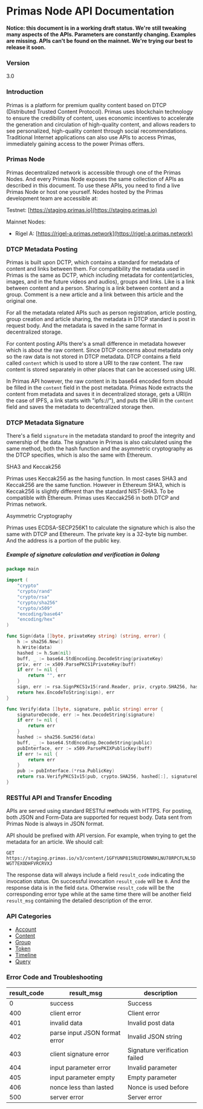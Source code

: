 # Primas Node API Documentation

**Notice: this document is in a working draft status.
We're still tweaking many aspects of the APIs.
Parameters are constantly changing. Examples are missing.
APIs can't be found on the mainnet.
We're trying our best to release it soon.**

### Version

3.0

### Introduction

Primas is a platform for premium quality content based on DTCP (Distributed Trusted Content Protocol).
Primas uses blockchain technology to ensure the credibility of content, 
uses economic incentives to accelerate the generation and circulation of high-quality content,
and allows readers to see personalized, high-quality content through social recommendations.
Traditional Internet applications can also use APIs to access Primas,
immediately gaining access to the power Primas offers.

### Primas Node

Primas decentralized network is accessible through one of the Primas Nodes.
And every Primas Node exposes the same collection of APIs as described in this document.
To use these APIs, you need to find a live Primas Node or host one yourself.
Nodes hosted by the Primas development team are accessible at:

Testnet: [https://staging.primas.io](https://staging.primas.io)

Mainnet Nodes:

* Rigel A: [https://rigel-a.primas.network](https://rigel-a.primas.network)

### DTCP Metadata Posting

Primas is built upon DCTP, which contains a standard for metadata of content and links between them.
For compatibility the metadata used in Primas is the same as DCTP,
which including metadata for content(articles, images, and in the future videos and audios),
groups and links. Like is a link between content and a person. Sharing is a link between content
and a group. Comment is a new article and a link between this article and the original one.

For all the metadata related APIs such as person registration, article posting, group creation and article sharing,
the metadata in DTCP standard is post in request body. And the metadata is saved
in the same format in decentralized storage.

For content posting APIs there's a small difference in metadata however
which is about the raw content. Since DTCP concerns about metadata only so the raw data
is not stored in DTCP metadata. DTCP contains a field called `content` which is used
to store a URI to the raw content. The raw content is stored separately in other places
that can be accessed using URI.

In Primas API however, the raw content in its base64 encoded form should be filled in the `content`
field in the post metadata. Primas Node extracts the content from metadata
and saves it in decentralized storage, gets a URI(in the case of IPFS, a link starts with "ipfs://"),
and puts the URI in the `content` field and saves the metadata to decentralized storage then.

### DTCP Metadata Signature

There's a field `signature` in the metadata standard to proof the integrity and ownership of the data.
The signature in Primas is also calculated using the same method, both the hash function and
the asymmetric cryptography as the DTCP specifies, which is also the same with Ethereum.

SHA3 and Keccak256

Primas uses Keccak256 as the hasing function. In most cases SHA3 and Keccak256 are the same function.
However in Ethereum SHA3, which is Keccak256 is slightly different than the standard NIST-SHA3.
To be compatible with Ethereum. Primas uses Keccak256 in both DTCP and Primas network.

Asymmetric Cryptography

Primas uses ECDSA-SECP256K1 to calculate the signature which is also the same with DTCP and Ethereum.
The private key is a 32-byte big number. And the address is a portion of the public key.

##### Example of signature calculation and verification in Golang

```go
package main

import (
	"crypto"
	"crypto/rand"
	"crypto/rsa"
	"crypto/sha256"
	"crypto/x509"
	"encoding/base64"
	"encoding/hex"
)

func Sign(data []byte, privateKey string) (string, error) {
	h := sha256.New()
	h.Write(data)
	hashed := h.Sum(nil)
	buff, _ := base64.StdEncoding.DecodeString(privateKey)
	priv, err := x509.ParsePKCS1PrivateKey(buff)
	if err != nil {
		return "", err
	}
	sign, err := rsa.SignPKCS1v15(rand.Reader, priv, crypto.SHA256, hashed)
	return hex.EncodeToString(sign), err
}

func Verify(data []byte, signature, public string) error {
	signatureDecode, err := hex.DecodeString(signature)
	if err != nil {
		return err
	}
	hashed := sha256.Sum256(data)
	buff, _ := base64.StdEncoding.DecodeString(public)
	pubInterface, err := x509.ParsePKIXPublicKey(buff)
	if err != nil {
		return err
	}
	pub := pubInterface.(*rsa.PublicKey)
	return rsa.VerifyPKCS1v15(pub, crypto.SHA256, hashed[:], signatureDecode)
}
```

### RESTful API and Transfer Encoding

APIs are served using standard RESTful methods with HTTPS. For posting, both JSON and Form-Data are
supported for request body. Data sent from Primas Node is always in JSON format.

API should be prefixed with API version. For example, when trying to get the metadata for an article.
We should call:

`GET https://staging.primas.io/v3/content/1GFYUNP815RUIFDNNRKLNU78RPCFLNL5DWGT7EXODHFVRCRVXJ`

The response data will always include a field `result_code` indicating the invocation status.
On successful invocation `result_code` will be `0`. And the response data is in the field `data`. Otherwise `result_code` will be the corresponding
error type while at the same time there will be another field `result_msg` containing the detailed
description of the error.

### API Categories

* [Account](./account.md)
* [Content](./content.md)
* [Group](./group.md)
* [Token](./token.md)
* [Timeline](./timeline.md)
* [Query](./query.md)

### Error Code and Troubleshooting

| result_code	| result_msg | description |
| ------------ | ------------- | ------------- |
| 0	| success | Success|
| 400 | client error | Client error|
| 401	| invalid data | Invalid post data |
| 402 | parse input JSON format error | Invalid JSON string |
| 403 | client signature error | Signature verification failed |
| 404	| input parameter error | Invalid parameter |
| 405	| input parameter empty | Empty parameter |
| 406	| nonce less than lasted | Nonce is used before |
| 500	| server error | Server error |